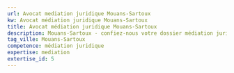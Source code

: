 ```yaml
---
url: Avocat mediation juridique Mouans-Sartoux
kw: Avocat médiation juridique Mouans-Sartoux
title: Avocat médiation juridique Mouans-Sartoux
description: Mouans-Sartoux - confiez-nous votre dossier médiation juridique
tag_ville: Mouans-Sartoux
competence: médiation juridique
expertise: mediation
extertise_id: 5
---
```

